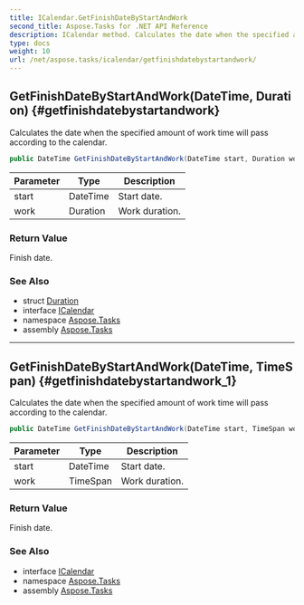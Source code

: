 ```yaml
---
title: ICalendar.GetFinishDateByStartAndWork
second_title: Aspose.Tasks for .NET API Reference
description: ICalendar method. Calculates the date when the specified amount of work time will pass according to the calendar
type: docs
weight: 10
url: /net/aspose.tasks/icalendar/getfinishdatebystartandwork/
---
```

## GetFinishDateByStartAndWork(DateTime, Duration) {#getfinishdatebystartandwork}

Calculates the date when the specified amount of work time will pass according to the calendar.

```csharp
public DateTime GetFinishDateByStartAndWork(DateTime start, Duration work)
```

| Parameter | Type | Description |
| --- | --- | --- |
| start | DateTime | Start date. |
| work | Duration | Work duration. |

### Return Value

Finish date.

### See Also

* struct [Duration](../../duration/)
* interface [ICalendar](../)
* namespace [Aspose.Tasks](../../icalendar/)
* assembly [Aspose.Tasks](../../../)

---

## GetFinishDateByStartAndWork(DateTime, TimeSpan) {#getfinishdatebystartandwork_1}

Calculates the date when the specified amount of work time will pass according to the calendar.

```csharp
public DateTime GetFinishDateByStartAndWork(DateTime start, TimeSpan work)
```

| Parameter | Type | Description |
| --- | --- | --- |
| start | DateTime | Start date. |
| work | TimeSpan | Work duration. |

### Return Value

Finish date.

### See Also

* interface [ICalendar](../)
* namespace [Aspose.Tasks](../../icalendar/)
* assembly [Aspose.Tasks](../../../)


